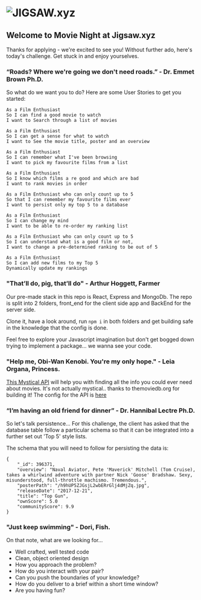 # ![JIGSAW.xyz](BackEnd/public/images/JigsawLogo.png "made you look")

## Welcome to Movie Night at Jigsaw.xyz
Thanks for applying - we're excited to see you! Without further ado, here's today's challenge. Get stuck in and enjoy yourselves.


### “Roads?  Where we're going we don't need roads.” - Dr. Emmet Brown Ph.D. 
So what do we want you to do? Here are some User Stories to get you started:

```
As a Film Enthusiast
So I can find a good movie to watch
I want to Search through a list of movies
```

```
As a Film Enthusiast
So I can get a sense for what to watch
I want to See the movie title, poster and an overview
```

```
As a Film Enthusiast
So I can remember what I've been browsing
I want to pick my favourite films from a list
```

```
As a Film Enthusiast
So I know which films a re good and which are bad
I want to rank movies in order
```

```
As a Film Enthusiast who can only count up to 5
So that I can remember my favourite films ever
I want to persist only my top 5 to a database
```

```
As a Film Enthusiast
So I can change my mind
I want to be able to re-order my ranking list
```

```
As a Film Enthusiast who can only count up to 5
So I can understand what is a good film or not,
I want to change a pre-determined ranking to be out of 5
```

```
As a Film Enthusiast
So I can add new films to my Top 5
Dynamically update my rankings
```


### "That’ll do, pig, that’ll do" - Arthur Hoggett, Farmer
Our pre-made stack in this repo is React, Express and MongoDb. The repo is split into 2 folders, front_end for the client side app and BackEnd for the server side.  

Clone it, have a look around, run ```npm i``` in both folders and get building safe in the knowledge that the config is done.  

Feel free to explore your Javascript imagination but don't get bogged down trying to implement a package... we wanna see your code.


### "Help me, Obi-Wan Kenobi. You're my only hope." - Leia Organa, Princess.
[This Mystical API](https://www.themoviedb.org/documentation/api) will help you with finding all the info you could ever need about movies. It's not actually mystical.. thanks to themoviedb.org for building it! The config for the API is [here](./front-end/src/config.json)


### “I’m having an old friend for dinner” - Dr. Hannibal Lectre Ph.D. 
So let's talk persistence... For this challenge, the client has asked that the database table follow a particular schema so that it can be integrated into a further set out 'Top 5' style lists.  

The schema that you will need to follow for persisting the data is:

```
{
    "_id": 396371,
    "overview": "Naval Aviator, Pete 'Maverick' Mitchell (Tom Cruise), takes a whirlwind adventure with partner Nick 'Goose' Bradshaw. Sexy, misunderstood, full-throttle machismo. Tremendous.",
    "posterPath": "/h9hUP5ZJGsjL2wbERrGlj4dMjZq.jpg",
    "releaseDate": "2017-12-21",
    "title": "Top Gun",
    "ownScore": 5.0
    "communityScore": 9.9
}
```

### "Just keep swimming" - Dori, Fish.
On that note, what are we looking for...
- Well crafted, well tested code
- Clean, object oriented design
- How you approach the problem?
- How do you interact with your pair?
- Can you push the boundaries of your knowledge?
- How do you deliver to a brief within a short time window?
- Are you having fun?


